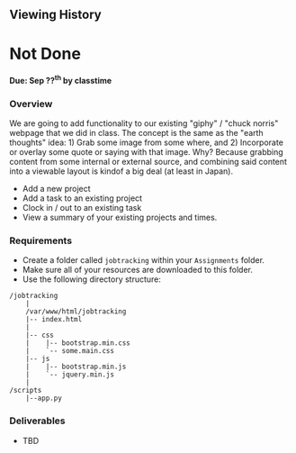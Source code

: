 
## Viewing History

# Not Done

#### Due: Sep ??<sup>th</sup> by classtime

### Overview

We are going to add functionality to our existing "giphy" / "chuck norris" webpage that we did in class. The concept is the same as the "earth thoughts" idea: 1) Grab some image from some where, and 2) Incorporate or overlay some quote or saying with that image. Why? Because grabbing content from some internal or external source, and combining said content into a viewable layout is kindof a big deal (at least in Japan). 

- Add a new project
- Add a task to an existing project
- Clock in / out to an existing task
- View a summary of your existing projects and times.


### Requirements

- Create a folder called `jobtracking` within your `Assignments` folder.
- Make sure all of your resources are downloaded to this folder.
- Use the following directory structure:

```
/jobtracking
    |
    /var/www/html/jobtracking
    |-- index.html
    |
    |-- css
    |    |-- bootstrap.min.css
    |    `-- some.main.css
    |-- js
    |    |-- bootstrap.min.js
    |    `-- jquery.min.js
    |
/scripts
    |--app.py
```


### Deliverables

- TBD
